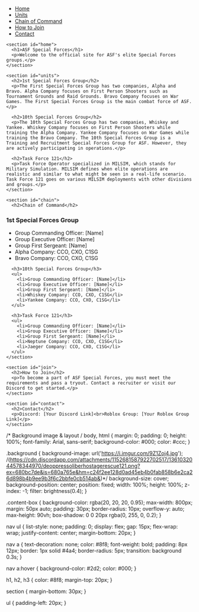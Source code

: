 <!DOCTYPE html>
<html lang="en">
<head>
  <meta charset="UTF-8" />
  <meta name="viewport" content="width=device-width, initial-scale=1.0" />
  <title>ASF Special Forces</title>
  <link rel="stylesheet" href="style.css" />
</head>
<body>
  <div class="background"></div>
  <div class="content-box">
    <nav>
      <ul>
        <li><a href="#home">Home</a></li>
        <li><a href="#units">Units</a></li>
        <li><a href="#chain">Chain of Command</a></li>
        <li><a href="#join">How to Join</a></li>
        <li><a href="#contact">Contact</a></li>
      </ul>
    </nav>

    <section id="home">
      <h1>ASF Special Forces</h1>
      <p>Welcome to the official site for ASF's elite Special Forces groups.</p>
    </section>

    <section id="units">
      <h2>1st Special Forces Group</h2>
      <p>The First Special Forces Group has two companies, Alpha and Bravo. Alpha Company focuses on First Person Shooters such as Tournament Grounds and Raid Grounds. Bravo Company focuses on War Games. The First Special Forces Group is the main combat force of ASF.</p>

      <h2>10th Special Forces Group</h2>
      <p>The 10th Special Forces Group has two companies, Whiskey and Yankee. Whiskey Company focuses on First Person Shooters while training the Alpha Company. Yankee Company focuses on War Games while training the Bravo Company. The 10th Special Forces Group is a Training and Recruitment Special Forces Group for ASF. However, they are actively participating in operations.</p>

      <h2>Task Force 121</h2>
      <p>Task Force Operator specialized in MILSIM, which stands for Military Simulation. MILSIM defines when elite operations are realistic and similar to what might be seen in a real-life scenario. Task Force 121 goes on various MILSIM deployments with other divisions and groups.</p>
    </section>

    <section id="chain">
      <h2>Chain of Command</h2>
<h3>1st Special Forces Group</h3>
      <ul>
        <li>Group Commanding Officer: [Name]</li>
        <li>Group Executive Officer: [Name]</li>
        <li>Group First Sergeant: [Name]</li>
        <li>Alpha Company: CCO, CXO, C1SG</li>
        <li>Bravo Company: CCO, CXO, C1SG</li>
      </ul>

      <h3>10th Special Forces Group</h3>
      <ul>
        <li>Group Commanding Officer: [Name]</li>
        <li>Group Executive Officer: [Name]</li>
        <li>Group First Sergeant: [Name]</li>
        <li>Whiskey Company: CCO, CXO, C1SG</li>
        <li>Yankee Company: CCO, CXO, C1SG</li>
      </ul>

      <h3>Task Force 121</h3>
      <ul>
        <li>Group Commanding Officer: [Name]</li>
        <li>Group Executive Officer: [Name]</li>
        <li>Group First Sergeant: [Name]</li>
        <li>Neptune Company: CCO, CXO, C1SG</li>
        <li>Jaeger Company: CCO, CXO, C1SG</li>
      </ul>
    </section>

    <section id="join">
      <h2>How to Join</h2>
      <p>To become a part of ASF Special Forces, you must meet the requirements and pass a tryout. Contact a recruiter or visit our Discord to get started.</p>
    </section>

    <section id="contact">
      <h2>Contact</h2>
      <p>Discord: [Your Discord Link]<br>Roblox Group: [Your Roblox Group Link]</p>
    </section>
  </div>
</body>
</html>

/* Background image & layout /
body, html {
  margin: 0;
  padding: 0;
  height: 100%;
  font-family: Arial, sans-serif;
  background-color: #000;
  color: #ccc;
}

.background {
  background-image: url('https://i.imgur.com/9Z1Zoj4.jpg'); /(https://cdn.discordapp.com/attachments/1152681587922702517/1361032044578344970/deoppressoliberhostagerescue121.png?ex=680bc7de&is=680a765e&hm=c24f2ee128d0ad45eb4b0fab858b6e2ca26d898b4b9ee9b3f6c2bbfe0cb514ab&)*/
  background-size: cover;
  background-position: center;
  position: fixed;
  width: 100%;
  height: 100%;
  z-index: -1;
  filter: brightness(0.4);
}

.content-box {
  background-color: rgba(20, 20, 20, 0.95);
  max-width: 800px;
  margin: 50px auto;
  padding: 30px;
  border-radius: 10px;
  overflow-y: auto;
  max-height: 90vh;
  box-shadow: 0 0 20px rgba(0, 255, 0, 0.2);
}

nav ul {
  list-style: none;
  padding: 0;
  display: flex;
  gap: 15px;
  flex-wrap: wrap;
  justify-content: center;
  margin-bottom: 20px;
}

nav a {
  text-decoration: none;
  color: #8f8;
  font-weight: bold;
  padding: 8px 12px;
  border: 1px solid #4a4;
  border-radius: 5px;
  transition: background 0.3s;
}

nav a:hover {
  background-color: #2d2;
  color: #000;
}

h1, h2, h3 {
  color: #8f8;
  margin-top: 20px;
}

section {
  margin-bottom: 30px;
}

ul {
  padding-left: 20px;
}
